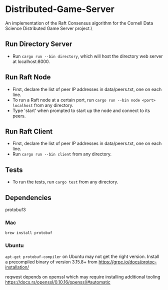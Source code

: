 # Distributed-Game-Server

An implementation of the Raft Consensus algorithm for the Cornell Data Science Distributed Game Server project.\

## Run Directory Server
- Run `cargo run --bin directory`, which will host the directory web server at localhost:8000.

## Run Raft Node

- First, declare the list of peer IP addresses in data/peers.txt, one on each line.
- To run a Raft node at a certain port, run `cargo run --bin node <port> localhost` from any directory.
- Type 'start' when prompted to start up the node and connect to its peers.

## Run Raft Client

- First, declare the list of peer IP addresses in data/peers.txt, one on each line.
- Run `cargo run --bin client` from any directory.

## Tests

- To run the tests, run `cargo test` from any directory.


## Dependencies

protobuf3

### Mac

`brew install protobuf`

### Ubuntu

`apt-get protobuf-compiler` on Ubuntu may not get the right version. 
Install a precompiled binary of version 3.15.8+ from https://grpc.io/docs/protoc-installation/

reqwest depends on openssl which may require installing additional tooling
https://docs.rs/openssl/0.10.16/openssl/#automatic